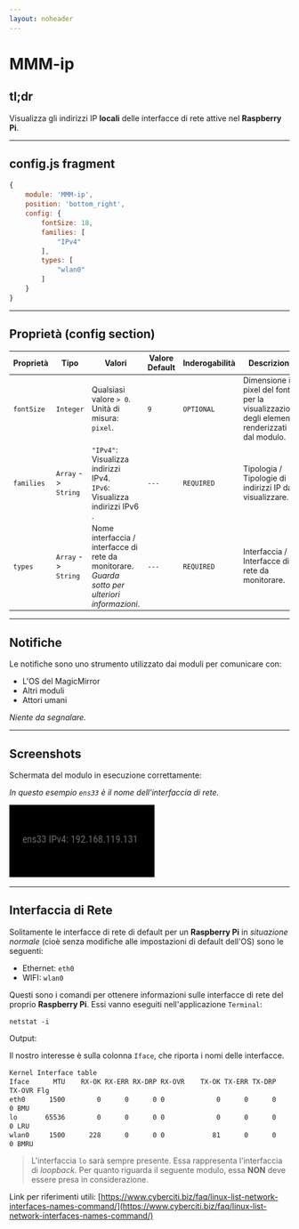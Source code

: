 ```yaml
---
layout: noheader
---
```


# MMM-ip

## tl;dr

Visualizza gli indirizzi IP __locali__ delle interfacce di rete attive nel __Raspberry Pi__.

---

## config.js fragment

```js
{
    module: 'MMM-ip',
    position: 'bottom_right',
    config: {
        fontSize: 18,
        families: [
            "IPv4"
        ],
        types: [
            "wlan0"
        ]
    }
}
```

---

## Proprietà (config section)

| Proprietà  | Tipo                | Valori                                                                                          | Valore Default | Inderogabilità | Descrizione                                                                                 |
| ---------- | ------------------- | ----------------------------------------------------------------------------------------------- | -------------- | -------------- | ------------------------------------------------------------------------------------------- |
| `fontSize` | `Integer`           | Qualsiasi valore `> 0`. Unità di misura: `pixel`.                                               | `9`            | `OPTIONAL`     | Dimensione in pixel del font per la visualizzazione degli elementi renderizzati dal modulo. |
| `families` | `Array` -> `String` | `"IPv4"`: Visualizza indirizzi IPv4. <br> `IPv6`: Visualizza indirizzi IPv6 .                   | `---`          | `REQUIRED`     | Tipologia / Tipologie di indirizzi IP da visualizzare.                                      |
| `types`    | `Array` -> `String` | Nome interfaccia / interfacce di rete da monitorare. _Guarda sotto per ulteriori informazioni_. | `---`          | `REQUIRED`     | Interfaccia / Interfacce di rete da monitorare.                                             |

---

## Notifiche

Le notifiche sono uno strumento utilizzato dai moduli per comunicare con:

- L'OS del MagicMirror
- Altri moduli
- Attori umani

_Niente da segnalare._

---

## Screenshots

Schermata del modulo in esecuzione correttamente:

_In questo esempio `ens33` è il nome dell'interfaccia di rete._

![working_module.PNG](../../../assets/MMM-ip/working_module.PNG)

---

## Interfaccia di Rete

Solitamente le interfacce di rete di default per un __Raspberry Pi__ in
_situazione normale_ (cioè senza modifiche alle impostazioni di default dell'OS)
sono le seguenti:

- Ethernet: `eth0`
- WIFI: `wlan0`

Questi sono i comandi per ottenere informazioni sulle interfacce di rete del
proprio __Raspberry Pi__. Essi vanno eseguiti nell'applicazione `Terminal`:

```shell
netstat -i
```

Output:

Il nostro interesse è sulla colonna `Iface`, che riporta i nomi delle interfacce.

```shell
Kernel Interface table
Iface      MTU    RX-OK RX-ERR RX-DRP RX-OVR    TX-OK TX-ERR TX-DRP TX-OVR Flg
eth0      1500        0      0      0 0             0      0      0      0 BMU
lo       65536        0      0      0 0             0      0      0      0 LRU
wlan0     1500      228      0      0 0            81      0      0      0 BMRU
```

> L'interfaccia `lo` sarà sempre presente. Essa rappresenta l'interfaccia di _loopback_.
> Per quanto riguarda il seguente modulo, essa __NON__ deve essere presa in considerazione.

Link per riferimenti utili: [https://www.cyberciti.biz/faq/linux-list-network-interfaces-names-command/](https://www.cyberciti.biz/faq/linux-list-network-interfaces-names-command/)

